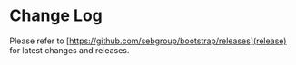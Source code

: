 # Change Log
Please refer to [https://github.com/sebgroup/bootstrap/releases](release) for latest changes and releases.
